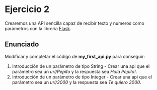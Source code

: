 # Ejercicio 2
Crearemos una API sencilla capaz de recibir texto y numeros como parámetros con la librería [Flask](http://flask.pocoo.org/).

## Enunciado
Modificar y completar el código de **my_first_api.py** para conseguir:

1. Introducción de un parámetro de tipo String - Crear una api que el parámetro sea un *url/Pepito* y la respuesta sea *Hola Pepito!*.
2. Introducción de un parámetro de tipo Integer - Crear una api que el parámetro sea un *url/3000* y la respuesta sea *Te quiero 3000*.